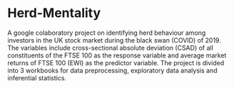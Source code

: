 # Herd-Mentality
A google colaboratory project on identifying herd behaviour among investors in the UK stock market during the black swan (COVID) of 2019. The variables include cross-sectional absolute deviation (CSAD) of all constituents of the FTSE 100 as the response variable and average market returns of FTSE 100 (EWI) as the predictor variable. The project is divided into 3 workbooks for data preprocessing, exploratory data analysis and inferential statistics.
